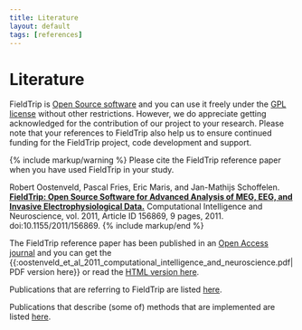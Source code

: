 ```yaml
---
title: Literature
layout: default
tags: [references]
---
```


# Literature

FieldTrip is [Open Source software](http://www.opensource.org) and you can use it freely under the  [GPL license](http://www.gnu.org/copyleft/gpl.html) without other restrictions. However, we do appreciate getting acknowledged for the contribution of our project to your research. Please note that your references to FieldTrip also help us to ensure continued funding for the FieldTrip project, code development and support.

{% include markup/warning %}
Please cite the FieldTrip reference paper when you have used FieldTrip in your study.

Robert Oostenveld, Pascal Fries, Eric Maris, and Jan-Mathijs Schoffelen. **[FieldTrip: Open Source Software for Advanced Analysis of MEG, EEG, and Invasive Electrophysiological Data.](http://www.hindawi.com/journals/cin/2011/156869)** Computational Intelligence and Neuroscience, vol. 2011, Article ID 156869, 9 pages, 2011. doi:10.1155/2011/156869.
{% include markup/end %}

The FieldTrip reference paper has been published in an [Open Access journal](http://en.wikipedia.org/wiki/Open_access_journal) and you can get the {{:oostenveld_et_al_2011_computational_intelligence_and_neuroscience.pdf|PDF version here}} or read  the [HTML version here](http://www.hindawi.com/journals/cin/2011/156869).

Publications that are referring to FieldTrip are listed [here](/publications).

Publications that describe (some of) methods that are implemented are listed [here](/references_to_implemented_methods).
